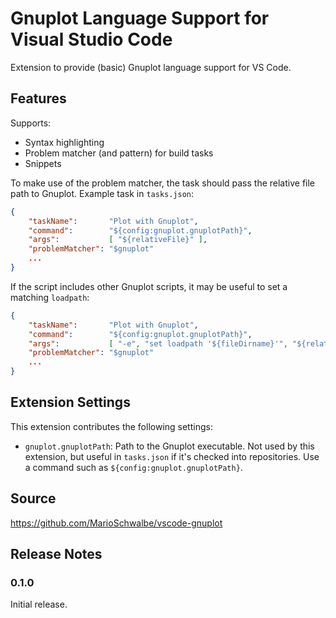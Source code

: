 # Gnuplot Language Support for Visual Studio Code #

Extension to provide (basic) Gnuplot language support for VS Code.

## Features ##

Supports:

+ Syntax highlighting
+ Problem matcher (and pattern) for build tasks
+ Snippets

To make use of the problem matcher, the task should pass the relative file path to Gnuplot.
Example task in `tasks.json`:

```json
{
    "taskName":       "Plot with Gnuplot",
    "command":        "${config:gnuplot.gnuplotPath}",
    "args":           [ "${relativeFile}" ],
    "problemMatcher": "$gnuplot"
    ...
}
```

If the script includes other Gnuplot scripts, it may be useful to set a matching `loadpath`:

```json
{
    "taskName":       "Plot with Gnuplot",
    "command":        "${config:gnuplot.gnuplotPath}",
    "args":           [ "-e", "set loadpath '${fileDirname}'", "${relativeFile}" ],
    "problemMatcher": "$gnuplot"
    ...
}
```

## Extension Settings ##

This extension contributes the following settings:

+ `gnuplot.gnuplotPath`: Path to the Gnuplot executable. Not used by this extension, but useful in
  `tasks.json` if it's checked into repositories. Use a command such as
  `${config:gnuplot.gnuplotPath}`.

## Source ##

<https://github.com/MarioSchwalbe/vscode-gnuplot>

## Release Notes ##

### 0.1.0 ###

Initial release.
